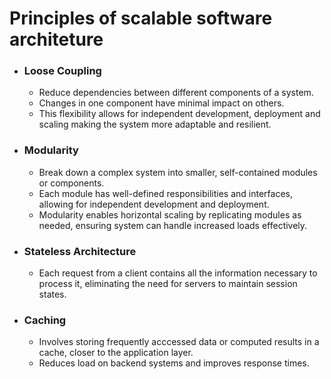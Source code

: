 # Principles of scalable software architeture
- ### Loose Coupling
  - Reduce dependencies between different components of a system.
  - Changes in one component have minimal impact on others.
  - This flexibility allows for independent development, deployment and scaling making the system more adaptable and resilient.
- ### Modularity
  - Break down a complex system into smaller, self-contained modules or components.
  - Each module has well-defined responsibilities and interfaces, allowing for independent development and deployment.
  - Modularity enables horizontal scaling by replicating modules as needed, ensuring system can handle increased loads effectively.
- ### Stateless Architecture
  - Each request from a client contains all the information necessary to process it, eliminating the need for servers to maintain session states.
- ### Caching
  - Involves storing frequently acccessed data or computed results in a cache, closer to the application layer.
  - Reduces load on backend systems and improves response times.

 
